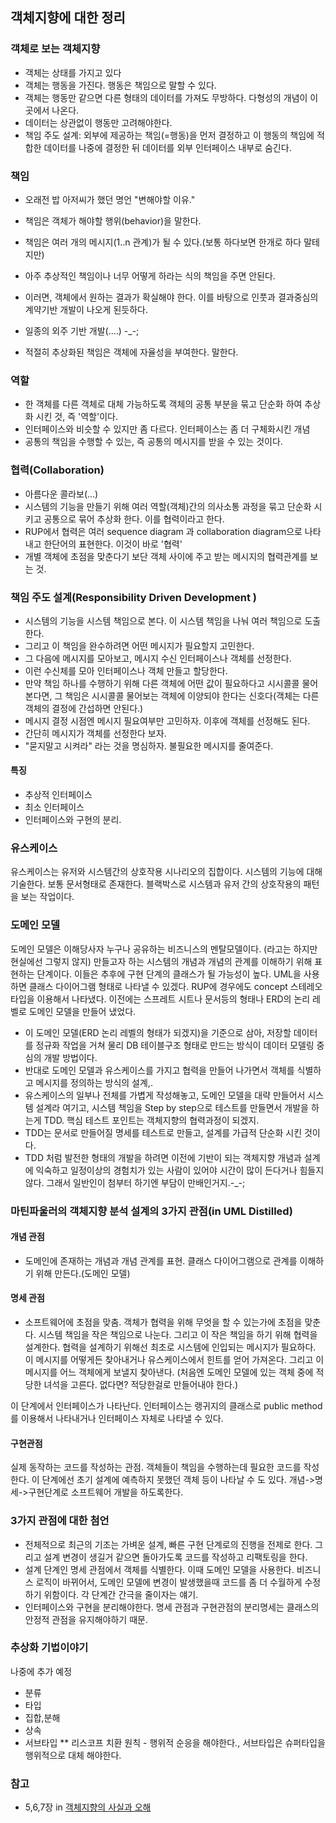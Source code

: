 ## 객체지향에 대한 정리

### 객체로 보는 객체지향
* 객체는 상태를 가지고 있다
* 객체는 행동을 가진다. 행동은 책임으로 말할 수 있다.
* 객체는 행동만 같으면 다른 형태의 데이터를 가져도 무방하다. 다형성의 개념이 이곳에서 나온다.
* 데이터는 상관없이 행동만 고려해야한다. 
* 책임 주도 설계: 외부에 제공하는 책임(=행동)을 먼저 결정하고 이 행동의 책임에 적합한 데이터를 나중에 결정한 뒤 데이터를 외부 인터페이스 내부로 숨긴다.
 
### 책임 

* 오래전 밥 아저씨가 했던 명언 "변해야할 이유."

* 책임은 객체가 해야할 행위(behavior)을 말한다. 
* 책임은 여러 개의 메시지(1..n 관계)가 될 수 있다.(보통 하다보면 한개로 하다 말테지만)
* 아주 추상적인 책임이나 너무 어떻게 하라는 식의 책임을 주면 안된다.
* 이러면, 객체에서 원하는 결과가 확실해야 한다. 이를 바탕으로 인풋과 결과중심의 계약기반 개발이 나오게 된듯하다.
* 일종의 외주 기반 개발(....) -_-;
* 적절히 추상화된 책임은 객체에 자율성을 부여한다. 말한다. 

### 역할

* 한 객체를 다른 객체로 대체 가능하도록 객체의 공통 부분을 묶고 단순화 하여 추상화 시킨 것, 즉 '역할'이다.
* 인터페이스와 비슷할 수 있지만 좀 다르다. 인터페이스는 좀 더 구체화시킨 개념
* 공통의 책임을 수행할 수 있는, 즉 공통의 메시지를 받을 수 있는 것이다.

### 협력(Collaboration)

* 아름다운 콜라보(...)
* 시스템의 기능을 만들기 위해 여러 역할(객체)간의 의사소통 과정을 묶고 단순화 시키고 공통으로 묶어 추상화 한다. 이를 협력이라고 한다.
* RUP에서 협력은 여러 sequence diagram 과 collaboration diagram으로 나타내고 한단어의 표현한다. 이것이 바로 '협력'
* 개별 객체에 초점을 맞춘다기 보단 객체 사이에 주고 받는 메시지의 협력관계를 보는 것. 

### 책임 주도 설계(Responsibility Driven Development )

* 시스템의 기능을 시스템 책임으로 본다. 이 시스템 책임을 나눠 여러 책임으로 도출한다. 
* 그리고 이 책임을 완수하려면 어떤 메시지가 필요할지 고민한다. 
* 그 다음에 메시지를 모아보고, 메시지 수신 인터페이스나 객체를 선정한다.
* 이런 수신체를 모아 인터페이스나 객체 만들고 할당한다.
* 만약 책임 하나를 수행하기 위해 다른 객체에 어떤 값이 필요하다고 시시콜콜 물어본다면, 
그 책임은 시시콜콜 물어보는 객체에 이양되야 한다는 신호다(객체는 다른 객체의 결정에 간섭하면 안된다.)
* 메시지 결정 시점엔 메시지 필요여부만 고민하자. 이후에 객체를 선정해도 된다.
* 간단히 메시지가 객체를 선정한다 보자.
* "묻지말고 시켜라" 라는 것을 명심하자. 불필요한 메시지를 줄여준다.

#### 특징 
*  추상적 인터페이스
* 최소 인터페이스
* 인터페이스와 구현의 분리. 


### 유스케이스

유스케이스는 유저와 시스템간의 상호작용 시나리오의 집합이다.
시스템의 기능에 대해 기술한다. 보통 문서형태로 존재한다.
블랙박스로 시스템과 유저 간의 상호작용의 패턴을 보는 작업이다.

### 도메인 모델
도메인 모델은 이해당사자 누구나 공유하는 비즈니스의 멘탈모델이다.
(라고는 하지만 현실에선 그렇지 않지) 
 만들고자 하는 시스템의 개념과 개념의 관계를 이해하기 위해 표현하는 단계이다. 
이들은 추후에 구현 단계의 클래스가 될 가능성이 높다. 
UML을 사용하면 클래스 다이어그램 형태로 나타낼 수 있겠다. RUP에 경우에도 concept 스테레오 타입을 이용해서 나타냈다.
이전에는 스프레트 시트나 문서등의 형태나 ERD의 논리 레벨로 도메인 모델을 만들어 냈었다.


* 이 도메인 모델(ERD 논리 레벨의 형태가 되겠지)을 기준으로 삼아, 저장할 데이터를 정규화 작업을 거쳐 물리 DB 테이블구조 형태로 만드는 방식이 데이터 모델링 중심의 개발 방법이다. 
* 반대로 도메인 모델과 유스케이스를 가지고  협력을 만들어 나가면서 객체를 식별하고 메시지를 정의하는 방식의 설계,. 
* 유스케이스의 일부나 전체를 가볍게 작성해놓고, 도메인 모델을 대략 만들어서 시스템 설계라 여기고, 시스템 책임을 Step by step으로 테스트를 만들면서 개발을 하는게 TDD. 핵심 테스트 포인트는 객체지향의 협력과정이 되겠지. 
* TDD는 문서로 만들어질 명세를 테스트로 만들고, 설계를 가급적 단순화 시킨 것이다. 
* TDD 처럼 발전한 형태의 개발을 하려면 이전에 기반이 되는 객체지향 개념과 설계에 익숙하고 일정이상의 경험치가 있는 사람이 있어야 시간이 많이 든다거나 힘들지 않다. 그래서 일반인이 첨부터 하기엔 부담이 만배인거지.-_-;

### 마틴파울러의 객체지향 분석 설계의 3가지 관점(in UML Distilled)

#### 개념 관점

* 도메인에 존재하는 개념과 개념 관계를 표현. 클래스 다이어그램으로 관계를 이해하기 위해 만든다.(도메인 모델)

#### 명세 관점

* 소프트웨어에 초점을 맞춤. 객체가 협력을 위해 무엇을 할 수 있는가에 초점을 맞춘다. 
시스템 책임을 작은 책임으로 나눈다. 그리고 이 작은 책임을 하기 위해 협력을 설계한다. 
협력을 설계하기 위해선 최초로 시스템에 인입되는 메시지가 필요하다. 
이 메시지를 어떻게든 찾아내거나 유스케이스에서 힌트를 얻어 가져온다. 
그리고  이 메시지를 어느 객체에게 보낼지 찾아낸다. (처음엔 도메인 모델에 있는 객체 중에 적당한 녀석을 고른다. 없다면? 적당한걸로 만들어내야 한다.) 

이 단계에서 인터페이스가 나타난다. 인터페이스는 랭귀지의 클래스로 public method를 이용해서 나타내거나 인터페이스 자체로 나타낼 수 있다. 

#### 구현관점

실제 동작하는 코드를 작성하는 관점. 
객체들이 책임을 수행하는데 필요한 코드를 작성한다. 
이 단계에선 초기 설계에 예측하지 못했던 객체 등이 나타날 수 도 있다.
개념->명세->구현단계로 소프트웨어 개발을 하도록한다.

### 3가지 관점에 대한 첨언 

* 전체적으로 최근의 기조는 가벼운 설계, 빠른 구현 단계로의 진행을 전제로 한다. 그리고 설계 변경이 생길거 같으면 돌아가도록 코드를 작성하고 리팩토링을 한다. 
* 설계 단계인 명세 관점에서 객체를 식별한다. 이때 도메인 모델을 사용한다. 비즈니스 로직이 바뀌어서, 도메인 모델에 변경이 발생했을때 코드를 좀 더 수월하게 수정하기 위함이다. 각 단계간 간극을 줄이자는 얘기.
* 인터페이스와 구현을 분리해야한다. 명세 관점과 구현관점의 분리명세는 클래스의 안정적 관점을 유지해야하기 때문.

### 추상화 기법이야기 
나중에 추가 예정
* 분류
* 타입
* 집합,분해
* 상속
* 서브타입
** 리스코프 치환 원칙 - 행위적 순응을 해야한다., 서브타입은 슈퍼타입을 행위적으로 대체 해야한다.



### 참고

* 5,6,7장 in [객체지향의 사실과 오해](http://www.yes24.com/24/goods/18249021?scode=032&OzSrank=1)


